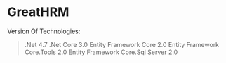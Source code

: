 # GreatHRM

Version Of Technologies:

> .Net 4.7
> .Net Core 3.0
> Entity Framework Core 2.0
> Entity Framework Core.Tools 2.0
> Entity Framework Core.Sql Server 2.0
